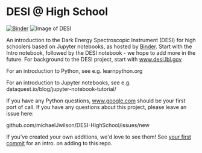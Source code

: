 # DESI @ High School

[![Binder](http://34.94.252.126/badge_logo.svg)](http://34.94.252.126/v2/gh/binder-project/example-conda-environment/master)
![Image of DESI](https://github.com/michaelJwilson/DESI-HighSchool/blob/master/images/Mayall-Star-Trails.jpg)

An introduction to the Dark Energy Spectroscopic Instrument (DESI) for high schoolers based on Jupyter notebooks, as hosted by [Binder](https://mybinder.org/v2/gh/michaelJwilson/DESI-HighSchool/master).  Start with
the Intro notebook, followed by the DESI notebook - we hope to add more in the future.  For background to the DESI project,
start with www.desi.lbl.gov

For an introduction to Python, see e.g. learnpython.org

For an introduction to Jupyter notebooks, see e.g. dataquest.io/blog/jupyter-notebook-tutorial/

If you have any Python questions, www.google.com should be your first port of call.  If you have any questions about this project,
please leave an issue here:

github.com/michaelJwilson/DESI-HighSchool/issues/new

If you've created your own additions, we'd love to see them!  See [your first commit](www.medium.com/@haydar_ai/learning-how-to-git-creating-your-first-commit-c753ed2e7498) for an intro. on adding to this repo.